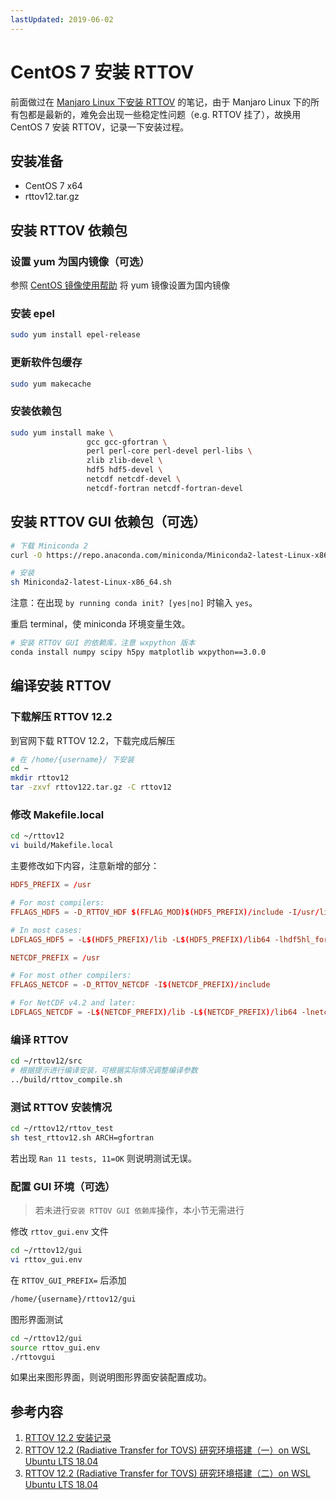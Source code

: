 ```yaml
---
lastUpdated: 2019-06-02
---
```


# CentOS 7 安装 RTTOV

前面做过在 [Manjaro Linux 下安装 RTTOV](rttov.md) 的笔记，由于 Manjaro Linux 下的所有包都是最新的，难免会出现一些稳定性问题（e.g. RTTOV 挂了），故换用 CentOS 7 安装 RTTOV，记录一下安装过程。

## 安装准备

-  CentOS 7 x64
-  rttov12.tar.gz

## 安装 RTTOV 依赖包

### 设置 yum 为国内镜像（可选）

参照 [CentOS 镜像使用帮助](http://mirrors.ustc.edu.cn/help/centos.html) 将 yum 镜像设置为国内镜像

### 安装 epel

```sh
sudo yum install epel-release
```

### 更新软件包缓存

```sh
sudo yum makecache
```

### 安装依赖包

```sh
sudo yum install make \
                 gcc gcc-gfortran \
                 perl perl-core perl-devel perl-libs \
                 zlib zlib-devel \
                 hdf5 hdf5-devel \
                 netcdf netcdf-devel \
                 netcdf-fortran netcdf-fortran-devel
```

## 安装 RTTOV GUI 依赖包（可选）

```sh
# 下载 Miniconda 2
curl -O https://repo.anaconda.com/miniconda/Miniconda2-latest-Linux-x86_64.sh

# 安装
sh Miniconda2-latest-Linux-x86_64.sh
```

注意：在出现 `by running conda init? [yes|no]` 时输入 `yes`。

重启 terminal，使 miniconda 环境变量生效。

```sh
# 安装 RTTOV GUI 的依赖库，注意 wxpython 版本
conda install numpy scipy h5py matplotlib wxpython==3.0.0
```

## 编译安装 RTTOV

### 下载解压 RTTOV 12.2

到官网下载 RTTOV 12.2，下载完成后解压

```sh
# 在 /home/{username}/ 下安装
cd ~
mkdir rttov12
tar -zxvf rttov122.tar.gz -C rttov12
```

### 修改 Makefile.local

```sh
cd ~/rttov12
vi build/Makefile.local
```

主要修改如下内容，注意新增的部分：

```toml
HDF5_PREFIX = /usr

# For most compilers:
FFLAGS_HDF5 = -D_RTTOV_HDF $(FFLAG_MOD)$(HDF5_PREFIX)/include -I/usr/lib64/gfortran/modules

# In most cases:
LDFLAGS_HDF5 = -L$(HDF5_PREFIX)/lib -L$(HDF5_PREFIX)/lib64 -lhdf5hl_fortran -lhdf5_hl -lhdf5_fortran -lhdf5

NETCDF_PREFIX = /usr

# For most other compilers:
FFLAGS_NETCDF = -D_RTTOV_NETCDF -I$(NETCDF_PREFIX)/include

# For NetCDF v4.2 and later:
LDFLAGS_NETCDF = -L$(NETCDF_PREFIX)/lib -L$(NETCDF_PREFIX)/lib64 -lnetcdff
```

### 编译 RTTOV

```sh
cd ~/rttov12/src
# 根据提示进行编译安装，可根据实际情况调整编译参数
../build/rttov_compile.sh
```

### 测试 RTTOV 安装情况

```sh
cd ~/rttov12/rttov_test
sh test_rttov12.sh ARCH=gfortran
```

若出现 `Ran 11 tests, 11=OK` 则说明测试无误。

### 配置 GUI 环境（可选）

> 若未进行`安装 RTTOV GUI 依赖库`操作，本小节无需进行

修改 `rttov_gui.env` 文件

```sh
cd ~/rttov12/gui
vi rttov_gui.env
```

在 `RTTOV_GUI_PREFIX=` 后添加

```txt
/home/{username}/rttov12/gui
```

图形界面测试

```sh
cd ~/rttov12/gui
source rttov_gui.env
./rttovgui
```

如果出来图形界面，则说明图形界面安装配置成功。

## 参考内容

1. [RTTOV 12.2 安装记录](rttov.md)
1. [RTTOV 12.2 (Radiative Transfer for TOVS) 研究环境搭建（一）on WSL Ubuntu LTS 18.04](https://www.jianshu.com/p/1c2a771a2eca)
1. [RTTOV 12.2 (Radiative Transfer for TOVS) 研究环境搭建（二）on WSL Ubuntu LTS 18.04](https://www.jianshu.com/p/ba81ce2ca81e)

